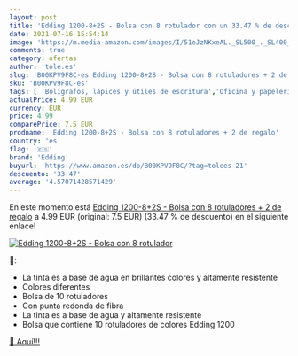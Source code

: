 ```yaml
---
layout: post
title: 'Edding 1200-8+2S - Bolsa con 8 rotulador con un 33.47 % de descuento'
date: 2021-07-16 15:54:14
image: 'https://m.media-amazon.com/images/I/51eJzNKxeAL._SL500_._SL400_.jpg'
comments: true
category: ofertas
author: 'tole.es'
slug: 'B00KPV9F8C-es Edding 1200-8+2S - Bolsa con 8 rotuladores + 2 de regalo'
sku: 'B00KPV9F8C-es'
tags: [ 'Bolígrafos, lápices y útiles de escritura','Oficina y papelería','Rotuladores permanentes','Rotuladores y subrayadores','edding','rotuladores', ]
actualPrice: 4.99 EUR
currency: EUR
price: 4.99
comparePrice: 7.5 EUR
prodname: 'Edding 1200-8+2S - Bolsa con 8 rotuladores + 2 de regalo'
country: 'es'
flag: '🇪🇸'
brand: 'Edding'
buyurl: 'https://www.amazon.es/dp/B00KPV9F8C/?tag=tolees-21'
descuento: '33.47'
average: '4.57071428571429'
---
```


En este momento está [Edding 1200-8+2S - Bolsa con 8 rotuladores + 2 de regalo](https://www.amazon.es/dp/B00KPV9F8C/?tag=tolees-21) a 4.99 EUR (original: 7.5 EUR) (33.47 %  de descuento) en el siguiente enlace!

[![Edding 1200-8+2S - Bolsa con 8 rotulador](https://m.media-amazon.com/images/I/51eJzNKxeAL._SL500_._SL400_.jpg)](https://www.amazon.es/dp/B00KPV9F8C/?tag=tolees-21)

🔎:

- La tinta es a base de agua en brillantes colores y altamente resistente
- Colores diferentes
- Bolsa de 10 rotuladores
- Con punta redonda de fibra
- La tinta es a base de agua y altamente resistente
- Bolsa que contiene 10 rotuladores de colores Edding 1200

[🛒 Aquí!!!](https://www.amazon.es/dp/B00KPV9F8C/?tag=tolees-21)

